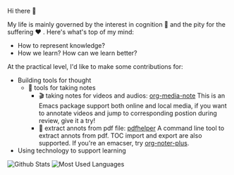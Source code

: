 Hi there 👋

My life is mainly governed by the interest in cognition 🧠 and the pity for the suffering ❤ . Here's what's top of my mind:

- How to represent knowledge?
- How we learn? How can we learn better?

At the practical level, I'd like to make some contributions for:

- Building tools for thought
  - 📓 tools for taking notes
    - 🎬 taking notes for videos and audios: [org-media-note](https://github.com/yuchen-lea/org-media-note) This is an Emacs package support both online and local media, if you want to annotate videos and jump to corresponding postion during review, give it a try!
    - 📖 extract annots from pdf file: [pdfhelper](https://github.com/yuchen-lea/pdfhelper) A command line tool to extract annots from pdf. TOC import and export are also supported. If you're an emacser, try [org-noter-plus](https://github.com/yuchen-lea/org-noter-plus "yuchen-lea/org-noter-plus: Extract outline and annotations to a Org-mode note from PDF and EPUB files.").
- Using technology to support learning

![Github Stats](https://github-readme-stats.vercel.app/api?username=yuchen-lea&show_icons=true&theme=dark&count_private=true)
![Most Used Languages](https://github-readme-stats.vercel.app/api/top-langs/?username=yuchen-lea&hide=javascript,html,css&theme=dark&layout=compact)
